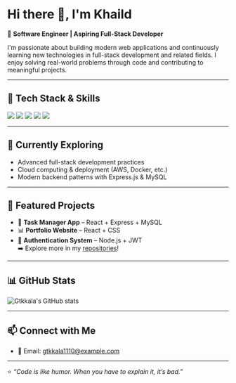 # Hi there 👋, I'm Khaild  

🚀 **Software Engineer | Aspiring Full-Stack Developer**  

I'm passionate about building modern web applications and continuously learning new technologies in full-stack development and related fields. I enjoy solving real-world problems through code and contributing to meaningful projects.

---

## 🔧 Tech Stack & Skills  
<p>
  <img src="https://img.shields.io/badge/HTML5-E34F26?style=for-the-badge&logo=html5&logoColor=white" />
  <img src="https://img.shields.io/badge/CSS3-1572B6?style=for-the-badge&logo=css3&logoColor=white" />
  <img src="https://img.shields.io/badge/JavaScript-F7DF1E?style=for-the-badge&logo=javascript&logoColor=black" />
  <img src="https://img.shields.io/badge/React-20232A?style=for-the-badge&logo=react&logoColor=61DAFB" />
  <img src="https://img.shields.io/badge/Node.js-43853D?style=for-the-badge&logo=node.js&logoColor=white" />
</p>

---

## 🌱 Currently Exploring  
- Advanced full-stack development practices  
- Cloud computing & deployment (AWS, Docker, etc.)  
- Modern backend patterns with Express.js & MySQL
   
---

## 📂 Featured Projects  
- 📝 **Task Manager App** – React + Express + MySQL  
- 📊 **Portfolio Website** – React + CSS  
- 🔐 **Authentication System** – Node.js + JWT  
➡️ Explore more in my [repositories](https://github.com/Gtkkala?tab=repositories)!

---
## 📊 GitHub Stats  
![Gtkkala's GitHub stats](https://github-readme-stats-git-masterrstaa-rickstaa.vercel.app/api?username=Gtkkala&show_icons=true&theme=radical)

---

## 📫 Connect with Me  
- 📧 Email: gtkkala1110@example.com
   
---

⭐️ _“Code is like humor. When you have to explain it, it’s bad.”_  
